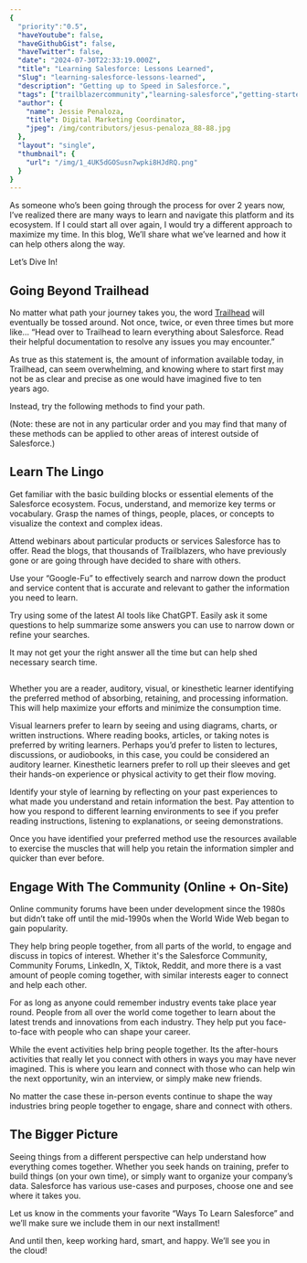 ```yaml
---
{
  "priority":"0.5",
  "haveYoutube": false,
  "haveGithubGist": false,
  "haveTwitter": false,
  "date": "2024-07-30T22:33:19.000Z",
  "title": "Learning Salesforce: Lessons Learned",
  "Slug": "learning-salesforce-lessons-learned",
  "description": "Getting up to Speed in Salesforce.",
  "tags": ["trailblazercommunity","learning-salesforce","getting-started"],
  "author": {
    "name": Jessie Penaloza,
    "title": Digital Marketing Coordinator,
    "jpeg": /img/contributors/jesus-penaloza_88-88.jpg
  },
  "layout": "single",
  "thumbnail": {
    "url": "/img/1_4UK5dGOSusn7wpki8HJdRQ.png"
  }
}
---
```


As someone who’s been going through the process for over 2 years now, I’ve realized there are many ways to learn and navigate this platform and its ecosystem. If I could start all over again, I would try a different approach to maximize my time. In this blog, We’ll share what we’ve learned and how it can help others along the way.

Let’s Dive In!

## Going Beyond Trailhead

No matter what path your journey takes you, the word [Trailhead](https://trailhead.salesforce.com/) will eventually be tossed around. Not once, twice, or even three times but more like… “Head over to Trailhead to learn everything about Salesforce. Read their helpful documentation to resolve any issues you may encounter.”

As true as this statement is, the amount of information available today, in Trailhead, can seem overwhelming, and knowing where to start first may not be as clear and precise as one would have imagined five to ten years ago.

Instead, try the following methods to find your path.

(Note: these are not in any particular order and you may find that many of these methods can be applied to other areas of interest outside of Salesforce.)

## Learn The Lingo

Get familiar with the basic building blocks or essential elements of the Salesforce ecosystem. Focus, understand, and memorize key terms or vocabulary. Grasp the names of things, people, places, or concepts to visualize the context and complex ideas.

Attend webinars about particular products or services Salesforce has to offer. Read the blogs, that thousands of Trailblazers, who have previously gone or are going through have decided to share with others.

Use your “Google-Fu” to effectively search and narrow down the product and service content that is accurate and relevant to gather the information you need to learn.

Try using some of the latest AI tools like ChatGPT. Easily ask it some questions to help summarize some answers you can use to narrow down or refine your searches.

It may not get your the right answer all the time but can help shed necessary search time.

## 

Whether you are a reader, auditory, visual, or kinesthetic learner identifying the preferred method of absorbing, retaining, and processing information. This will help maximize your efforts and minimize the consumption time.

Visual learners prefer to learn by seeing and using diagrams, charts, or written instructions. Where reading books, articles, or taking notes is preferred by writing learners. Perhaps you’d prefer to listen to lectures, discussions, or audiobooks, in this case, you could be considered an auditory learner. Kinesthetic learners prefer to roll up their sleeves and get their hands-on experience or physical activity to get their flow moving.

Identify your style of learning by reflecting on your past experiences to what made you understand and retain information the best. Pay attention to how you respond to different learning environments to see if you prefer reading instructions, listening to explanations, or seeing demonstrations.

Once you have identified your preferred method use the resources available to exercise the muscles that will help you retain the information simpler and quicker than ever before.

## Engage With The Community (Online + On-Site)

Online community forums have been under development since the 1980s but didn’t take off until the mid-1990s when the World Wide Web began to gain popularity.

They help bring people together, from all parts of the world, to engage and discuss in topics of interest. Whether it&#39;s the Salesforce Community, Community Forums, LinkedIn, X, Tiktok, Reddit, and more there is a vast amount of people coming together, with similar interests eager to connect and help each other.

For as long as anyone could remember industry events take place year round. People from all over the world come together to learn about the latest trends and innovations from each industry. They help put you face-to-face with people who can shape your career.

While the event activities help bring people together. Its the after-hours activities that really let you connect with others in ways you may have never imagined. This is where you learn and connect with those who can help win the next opportunity, win an interview, or simply make new friends.

No matter the case these in-person events continue to shape the way industries bring people together to engage, share and connect with others.

## The Bigger Picture

Seeing things from a different perspective can help understand how everything comes together. Whether you seek hands on training, prefer to build things (on your own time), or simply want to organize your company’s data. Salesforce has various use-cases and purposes, choose one and see where it takes you.

Let us know in the comments your favorite “Ways To Learn Salesforce” and we’ll make sure we include them in our next installment!

And until then, keep working hard, smart, and happy. We’ll see you in the cloud!
